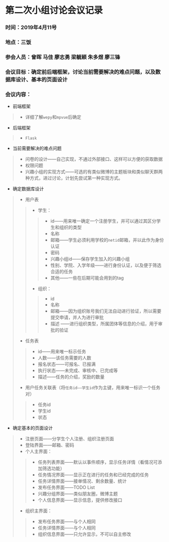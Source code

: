 # 第二次小组讨论会议记录


### 时间：2019年4月11号

### 地点：三饭

### 参会人员：曾晖 马佳 廖志勇 梁毓颖 朱多煜 廖三锋

### 会议目标：确定前后端框架，讨论当前需要解决的难点问题，以及数据库设计、基本的页面设计
### 会议内容：

* 前端框架
>* 详细了解`wepy`和`mpvue`后确定

* 后端框架
>* `Flask`

* 当前需要解决的难点问题
>* 问卷的设计——自己实现，不通过外部接口、这样可以方便的获取数据
>* 权限问题
>* 兴趣小组的实现方式——可选的有类似微博的主题板块和类似聊天群两种方式，进过讨论，计划先尝试第一种实现方式。

* 确定数据库设计

>* 用户表
>
>>* 学生：
>>
>>>* id——用来唯一确定一个注册学生，并可以通过其区分学生和组织的类型
>>>* 名称
>>>* 邮箱——学生必须利用学校的`netid`邮箱，并以此作为身份认证
>>>* 密码
>>>* 兴趣小组id——保存学生加入的兴趣小组
>>>* 性别、学院、入学年级——进行身份认证，以及便于筛选合适的任务
>>>* 其他——一些在后期可能会用到的tag
>>
>>* 组织：
>>
>>>* id
>>>* 名称
>>>* 邮箱——因为组织账号我们无法自动进行验证，所以需要提交申请，并人为进行审批
>>>* 描述 ——进行组织类型，所属团体等信息的介绍，用于审批的验证
>>
>
>* 任务表
>
>>* id——用来唯一标示任务
>>* 人数——该任务需要的人数
>>* 报名状态——可报名、已报满
>>* 执行状态——未完成、审核中、已完成等
>>* 描述——任务的介绍，奖励的数量
>
>* 用户任务关联表（将`任务id——学生id`作为主键，用来唯一标识一个任务对）
>
>>* 任务id
>>* 学生id
>>* 状态
>

* 确定基本的页面设计

>* 注册页面——分学生个人注册、组织注册页面
>* 登陆界面——邮箱、密码
>* 个人主界面：
>
>>* 任务列表界面——默认以事件顺序，显示任务详情（看情况可添加筛选功能）
>>* 任务情况界面——显示正在进行的任务和已经完成的任务
>>* 任务详情界面——接单情况、剩余数量、统计
>>* 发布任务界面——TODO List
>>* 兴趣分组界面——类似朋友圈，微博主题
>>* 个人信息界面——显示信息，提供修改接口
>
>* 组织主界面：
>
>>* 发布任务界面——与个人相同
>>* 任务详情界面——与个人相同
>>* 组织信息界面——只允许显示，不可以自主修改
>


